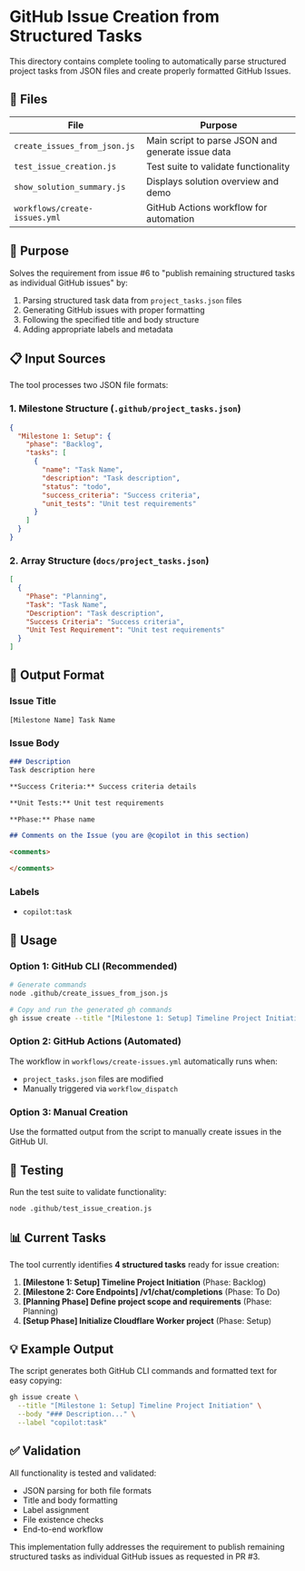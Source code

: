 # GitHub Issue Creation from Structured Tasks

This directory contains complete tooling to automatically parse structured project tasks from JSON files and create properly formatted GitHub Issues.

## 📁 Files

| File | Purpose |
|------|---------|
| `create_issues_from_json.js` | Main script to parse JSON and generate issue data |
| `test_issue_creation.js` | Test suite to validate functionality |
| `show_solution_summary.js` | Displays solution overview and demo |
| `workflows/create-issues.yml` | GitHub Actions workflow for automation |

## 🎯 Purpose

Solves the requirement from issue #6 to "publish remaining structured tasks as individual GitHub issues" by:

1. Parsing structured task data from `project_tasks.json` files
2. Generating GitHub issues with proper formatting
3. Following the specified title and body structure
4. Adding appropriate labels and metadata

## 📋 Input Sources

The tool processes two JSON file formats:

### 1. Milestone Structure (`.github/project_tasks.json`)
```json
{
  "Milestone 1: Setup": {
    "phase": "Backlog",
    "tasks": [
      {
        "name": "Task Name",
        "description": "Task description",
        "status": "todo", 
        "success_criteria": "Success criteria",
        "unit_tests": "Unit test requirements"
      }
    ]
  }
}
```

### 2. Array Structure (`docs/project_tasks.json`)
```json
[
  {
    "Phase": "Planning",
    "Task": "Task Name",
    "Description": "Task description", 
    "Success Criteria": "Success criteria",
    "Unit Test Requirement": "Unit test requirements"
  }
]
```

## 📝 Output Format

### Issue Title
```
[Milestone Name] Task Name
```

### Issue Body
```markdown
### Description
Task description here

**Success Criteria:** Success criteria details

**Unit Tests:** Unit test requirements

**Phase:** Phase name

## Comments on the Issue (you are @copilot in this section)

<comments>

</comments>
```

### Labels
- `copilot:task`

## 🚀 Usage

### Option 1: GitHub CLI (Recommended)
```bash
# Generate commands
node .github/create_issues_from_json.js

# Copy and run the generated gh commands
gh issue create --title "[Milestone 1: Setup] Timeline Project Initiation" --body "..." --label "copilot:task"
```

### Option 2: GitHub Actions (Automated)
The workflow in `workflows/create-issues.yml` automatically runs when:
- `project_tasks.json` files are modified
- Manually triggered via `workflow_dispatch`

### Option 3: Manual Creation
Use the formatted output from the script to manually create issues in the GitHub UI.

## 🧪 Testing

Run the test suite to validate functionality:
```bash
node .github/test_issue_creation.js
```

## 📊 Current Tasks

The tool currently identifies **4 structured tasks** ready for issue creation:

1. **[Milestone 1: Setup] Timeline Project Initiation** (Phase: Backlog)
2. **[Milestone 2: Core Endpoints] /v1/chat/completions** (Phase: To Do)  
3. **[Planning Phase] Define project scope and requirements** (Phase: Planning)
4. **[Setup Phase] Initialize Cloudflare Worker project** (Phase: Setup)

## 💡 Example Output

The script generates both GitHub CLI commands and formatted text for easy copying:

```bash
gh issue create \
  --title "[Milestone 1: Setup] Timeline Project Initiation" \
  --body "### Description..." \
  --label "copilot:task"
```

## ✅ Validation

All functionality is tested and validated:
- JSON parsing for both file formats
- Title and body formatting
- Label assignment  
- File existence checks
- End-to-end workflow

This implementation fully addresses the requirement to publish remaining structured tasks as individual GitHub issues as requested in PR #3.